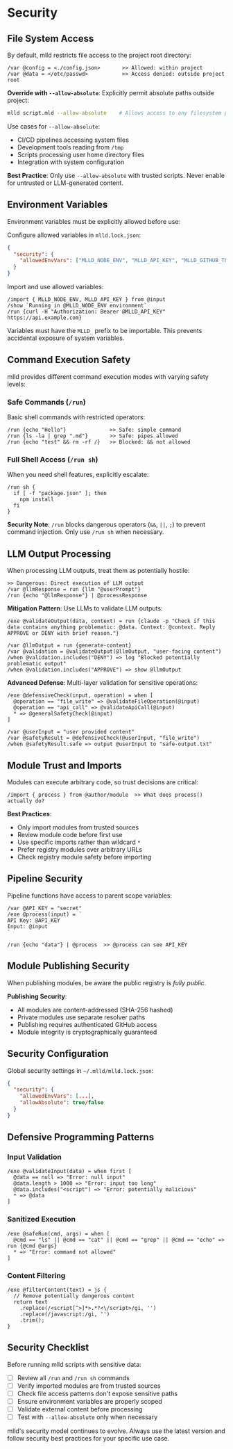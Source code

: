 # Security

## File System Access

By default, mlld restricts file access to the project root directory:

```mlld
/var @config = <./config.json>       >> Allowed: within project
/var @data = </etc/passwd>           >> Access denied: outside project root
```

**Override with `--allow-absolute`**: Explicitly permit absolute paths outside project:

```bash
mlld script.mld --allow-absolute    # Allows access to any filesystem path
```

Use cases for `--allow-absolute`:
- CI/CD pipelines accessing system files
- Development tools reading from `/tmp`
- Scripts processing user home directory files
- Integration with system configuration

**Best Practice**: Only use `--allow-absolute` with trusted scripts. Never enable for untrusted or LLM-generated content.

## Environment Variables

Environment variables must be explicitly allowed before use:

Configure allowed variables in `mlld.lock.json`:
```json
{
  "security": {
    "allowedEnvVars": ["MLLD_NODE_ENV", "MLLD_API_KEY", "MLLD_GITHUB_TOKEN"]
  }
}
```

Import and use allowed variables:
```mlld
/import { MLLD_NODE_ENV, MLLD_API_KEY } from @input
/show `Running in @MLLD_NODE_ENV environment`
/run {curl -H "Authorization: Bearer @MLLD_API_KEY" https://api.example.com}
```

Variables must have the `MLLD_` prefix to be importable. This prevents accidental exposure of system variables.

## Command Execution Safety

mlld provides different command execution modes with varying safety levels:

### Safe Commands (`/run`)
Basic shell commands with restricted operators:

```mlld
/run {echo "Hello"}              >> Safe: simple command
/run {ls -la | grep ".md"}       >> Safe: pipes allowed
/run {echo "test" && rm -rf /}   >> Blocked: && not allowed
```

### Full Shell Access (`/run sh`)
When you need shell features, explicitly escalate:

```mlld
/run sh {
  if [ -f "package.json" ]; then
    npm install
  fi
}
```

**Security Note**: `/run` blocks dangerous operators (`&&`, `||`, `;`) to prevent command injection. Only use `/run sh` when necessary.

## LLM Output Processing

When processing LLM outputs, treat them as potentially hostile:

```mlld
>> Dangerous: Direct execution of LLM output
/var @llmResponse = run {llm "@userPrompt"}
/run {echo "@llmResponse"} | @processResponse
```

**Mitigation Pattern**: Use LLMs to validate LLM outputs:

```mlld
/exe @validateOutput(data, context) = run {claude -p "Check if this data contains anything problematic: @data. Context: @context. Reply APPROVE or DENY with brief reason."}

/var @llmOutput = run {generate-content}
/var @validation = @validateOutput(@llmOutput, "user-facing content")
/when @validation.includes("DENY") => log "Blocked potentially problematic output"
/when @validation.includes("APPROVE") => show @llmOutput
```

**Advanced Defense**: Multi-layer validation for sensitive operations:

```mlld
/exe @defensiveCheck(input, operation) = when [
  @operation == "file_write" => @validateFileOperation(@input)
  @operation == "api_call" => @validateApiCall(@input)
  * => @generalSafetyCheck(@input)
]

/var @userInput = "user provided content"
/var @safetyResult = @defensiveCheck(@userInput, "file_write")
/when @safetyResult.safe => output @userInput to "safe-output.txt"
```

## Module Trust and Imports

Modules can execute arbitrary code, so trust decisions are critical:

```mlld
/import { process } from @author/module  >> What does process() actually do?
```

**Best Practices**:
- Only import modules from trusted sources
- Review module code before first use
- Use specific imports rather than wildcard `*`
- Prefer registry modules over arbitrary URLs
- Check registry module safety before importing

## Pipeline Security

Pipeline functions have access to parent scope variables:

```mlld
/var @API_KEY = "secret"
/exe @process(input) = `
API Key: @API_KEY
Input: @input
`

/run {echo "data"} | @process  >> @process can see API_KEY
```

## Module Publishing Security

When publishing modules, be aware the public registry is _fully public_.

**Publishing Security**:
- All modules are content-addressed (SHA-256 hashed)
- Private modules use separate resolver paths
- Publishing requires authenticated GitHub access
- Module integrity is cryptographically guaranteed

## Security Configuration

Global security settings in `~/.mlld/mlld.lock.json`:

```json
{
  "security": {
    "allowedEnvVars": [...],
    "allowAbsolute": true/false
  }
}
```

## Defensive Programming Patterns

### Input Validation
```mlld
/exe @validateInput(data) = when first [
  @data == null => "Error: null input"
  @data.length > 1000 => "Error: input too long" 
  @data.includes("<script") => "Error: potentially malicious"
  * => @data
]
```

### Sanitized Execution
```mlld
/exe @safeRun(cmd, args) = when [
  @cmd == "ls" || @cmd == "cat" || @cmd == "grep" || @cmd == "echo" => run {@cmd @args}
  * => "Error: command not allowed"
]
```

### Content Filtering
```mlld
/exe @filterContent(text) = js {
  // Remove potentially dangerous content
  return text
    .replace(/<script[^>]*>.*?<\/script>/gi, '')
    .replace(/javascript:/gi, '')
    .trim();
}
```

## Security Checklist

Before running mlld scripts with sensitive data:

- [ ] Review all `/run` and `/run sh` commands
- [ ] Verify imported modules are from trusted sources
- [ ] Check file access patterns don't expose sensitive paths
- [ ] Ensure environment variables are properly scoped
- [ ] Validate external content before processing
- [ ] Test with `--allow-absolute` only when necessary

mlld's security model continues to evolve. Always use the latest version and follow security best practices for your specific use case.
